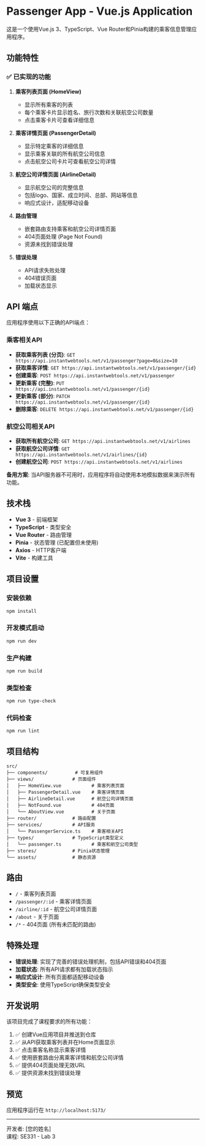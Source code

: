 # Passenger App - Vue.js Application

这是一个使用Vue.js 3、TypeScript、Vue Router和Pinia构建的乘客信息管理应用程序。

## 功能特性

### ✅ 已实现的功能

1. **乘客列表页面 (HomeView)**
   - 显示所有乘客的列表
   - 每个乘客卡片显示姓名、旅行次数和关联航空公司数量
   - 点击乘客卡片可查看详细信息

2. **乘客详情页面 (PassengerDetail)**
   - 显示特定乘客的详细信息
   - 显示乘客关联的所有航空公司信息
   - 点击航空公司卡片可查看航空公司详情

3. **航空公司详情页面 (AirlineDetail)**
   - 显示航空公司的完整信息
   - 包括logo、国家、成立时间、总部、网站等信息
   - 响应式设计，适配移动设备

4. **路由管理**
   - 嵌套路由支持乘客和航空公司详情页面
   - 404页面处理 (Page Not Found)
   - 资源未找到错误处理

5. **错误处理**
   - API请求失败处理
   - 404错误页面
   - 加载状态显示

## API 端点

应用程序使用以下正确的API端点：

### 乘客相关API
- **获取乘客列表 (分页)**: `GET https://api.instantwebtools.net/v1/passenger?page=0&size=10`
- **获取乘客详情**: `GET https://api.instantwebtools.net/v1/passenger/{id}`
- **创建乘客**: `POST https://api.instantwebtools.net/v1/passenger`
- **更新乘客 (完整)**: `PUT https://api.instantwebtools.net/v1/passenger/{id}`
- **更新乘客 (部分)**: `PATCH https://api.instantwebtools.net/v1/passenger/{id}`
- **删除乘客**: `DELETE https://api.instantwebtools.net/v1/passenger/{id}`

### 航空公司相关API
- **获取所有航空公司**: `GET https://api.instantwebtools.net/v1/airlines`
- **获取航空公司详情**: `GET https://api.instantwebtools.net/v1/airlines/{id}`
- **创建航空公司**: `POST https://api.instantwebtools.net/v1/airlines`

**备用方案**: 当API服务器不可用时，应用程序将自动使用本地模拟数据来演示所有功能。

## 技术栈

- **Vue 3** - 前端框架
- **TypeScript** - 类型安全
- **Vue Router** - 路由管理
- **Pinia** - 状态管理 (已配置但未使用)
- **Axios** - HTTP客户端
- **Vite** - 构建工具

## 项目设置

### 安装依赖
```bash
npm install
```

### 开发模式启动
```bash
npm run dev
```

### 生产构建
```bash
npm run build
```

### 类型检查
```bash
npm run type-check
```

### 代码检查
```bash
npm run lint
```

## 项目结构

```
src/
├── components/          # 可复用组件
├── views/              # 页面组件
│   ├── HomeView.vue           # 乘客列表页面
│   ├── PassengerDetail.vue    # 乘客详情页面
│   ├── AirlineDetail.vue      # 航空公司详情页面
│   ├── NotFound.vue           # 404页面
│   └── AboutView.vue          # 关于页面
├── router/             # 路由配置
├── services/           # API服务
│   └── PassengerService.ts    # 乘客相关API
├── types/              # TypeScript类型定义
│   └── passenger.ts           # 乘客和航空公司类型
├── stores/             # Pinia状态管理
└── assets/             # 静态资源
```

## 路由

- `/` - 乘客列表页面
- `/passenger/:id` - 乘客详情页面
- `/airline/:id` - 航空公司详情页面
- `/about` - 关于页面
- `/*` - 404页面 (所有未匹配的路由)

## 特殊处理

- **错误处理**: 实现了完善的错误处理机制，包括API错误和404页面
- **加载状态**: 所有API请求都有加载状态指示
- **响应式设计**: 所有页面都适配移动设备
- **类型安全**: 使用TypeScript确保类型安全

## 开发说明

该项目完成了课程要求的所有功能：

1. ✅ 创建Vue应用项目并推送到仓库
2. ✅ 从API获取乘客列表并在Home页面显示
3. ✅ 点击乘客名称显示乘客详情
4. ✅ 使用嵌套路由分离乘客详情和航空公司详情
5. ✅ 提供404页面处理无效URL
6. ✅ 提供资源未找到错误处理

## 预览

应用程序运行在 `http://localhost:5173/`

---

开发者: [您的姓名]  
课程: SE331 - Lab 3
